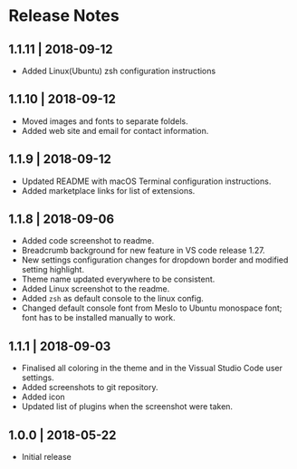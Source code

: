 # Release Notes

## 1.1.11 | 2018-09-12
- Added Linux(Ubuntu) zsh configuration instructions

## 1.1.10 | 2018-09-12
- Moved images and fonts to separate foldels.
- Added web site and email for contact information.

## 1.1.9 | 2018-09-12
- Updated README with macOS Terminal configuration instructions.
- Added marketplace links for list of extensions.

## 1.1.8 | 2018-09-06
- Added code screenshot to readme.
- Breadcrumb background for new feature in VS code release 1.27.
- New settings configuration changes for dropdown border and modified setting highlight.
- Theme name updated everywhere to be consistent.
- Added Linux screenshot to the readme.
- Added `zsh` as default console to the linux config.
- Changed default console font from Meslo to Ubuntu monospace font; font has to be installed manually to work.

## 1.1.1 | 2018-09-03
- Finalised all coloring in the theme and in the Vissual Studio Code user settings.
- Added screenshots to git repository.
- Added icon
- Updated list of plugins when the screenshot were taken.

## 1.0.0 | 2018-05-22
- Initial release
